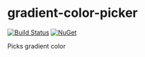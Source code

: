 # gradient-color-picker

[![Build Status](https://travis-ci.org/messerli-informatik-ag/test-utility.svg?branch=master)](https://travis-ci.org/messerli-informatik-ag/gradient-color-picker)
[![NuGet](https://img.shields.io/nuget/v/Messerli.GradientColorPicker.svg)](https://www.nuget.org/packages/Messerli.GradientColorPicker/)

Picks gradient color
